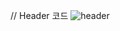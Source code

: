 // Header 코드
![header](https://capsule-render.vercel.app/api?type=wave&color=gradient&height=300&section=header&text=tami-bang의%20클라우드%20☁️ )

<!--
**tami-bang/tami-bang** is a ✨ _special_ ✨ repository because its `README.md` (this file) appears on your GitHub profile.

Here are some ideas to get you started:

- 🔭 I’m currently working on ...
- 🌱 I’m currently learning ...
- 👯 I’m looking to collaborate on ...
- 🤔 I’m looking for help with ...
- 💬 Ask me about ...
- 📫 How to reach me: ...
- 😄 Pronouns: ...
- ⚡ Fun fact: ...
-->
